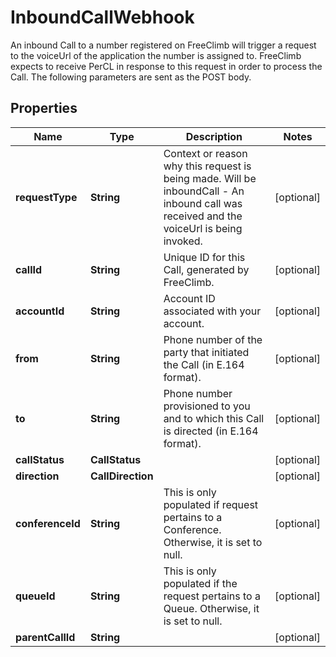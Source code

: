 

# InboundCallWebhook

An inbound Call to a number registered on FreeClimb will trigger a request to the voiceUrl of the application the number is assigned to. FreeClimb expects to receive PerCL in response to this request in order to process the Call. The following parameters are sent as the POST body.

## Properties

Name | Type | Description | Notes
------------ | ------------- | ------------- | -------------
**requestType** | **String** | Context or reason why this request is being made. Will be inboundCall - An inbound call was received and the voiceUrl is being invoked. |  [optional]
**callId** | **String** | Unique ID for this Call, generated by FreeClimb. |  [optional]
**accountId** | **String** | Account ID associated with your account. |  [optional]
**from** | **String** | Phone number of the party that initiated the Call (in E.164 format). |  [optional]
**to** | **String** | Phone number provisioned to you and to which this Call is directed (in E.164 format). |  [optional]
**callStatus** | **CallStatus** |  |  [optional]
**direction** | **CallDirection** |  |  [optional]
**conferenceId** | **String** | This is only populated if request pertains to a Conference. Otherwise, it is set to null. |  [optional]
**queueId** | **String** | This is only populated if the request pertains to a Queue. Otherwise, it is set to null. |  [optional]
**parentCallId** | **String** |  |  [optional]



